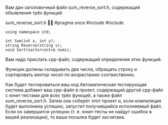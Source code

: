 Вам дан заголовочный файл sum_reverse_sort.h, содержащий объявления трёх функций

sum_reverse_sort.h

	#pragma once
	#include <string>
	#include <vector>

	using namespace std;

	int Sum(int x, int y);
	string Reverse(string s);
	void Sort(vector<int>& nums);

Вам надо прислать cpp-файл, содержащий определения этих функций.

Функции должны складывать два числа, обращать строку и сортировать вектор чисел по возрастанию соотвественно.

Как будет тестироваться ваш код
Автоматическая тестирующая система добавит ваш cpp-файл в проект, содержащий другой cpp-файл 
с юнит-тестами для всех трёх функций, а также файл sum_reverse_sort.h. Затем она соберёт этот проект 
и, если компиляция будет выполнена успешно, запустит получившийся исполняемый файл. Если он завершится успешно 
(т. е. юнит-тесты не найдут ошибок в вашей реализации), то ваша посылка будет засчитана.